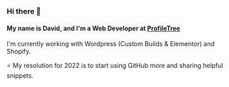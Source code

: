 ### Hi there 👋

#### My name is David, and I'm a Web Developer at [ProfileTree](https://profiletree.com)

I'm currently working with Wordpress (Custom Builds & Elementor) and Shopify.

⭐ My resolution for 2022 is to start using GitHub more and sharing helpful snippets.

<!--
**davidmcdonnellPT/davidmcdonnellPT** is a ✨ _special_ ✨ repository because its `README.md` (this file) appears on your GitHub profile.

Here are some ideas to get you started:

- 🔭 I’m currently working on ...
- 🌱 I’m currently learning ...
- 👯 I’m looking to collaborate on ...
- 🤔 I’m looking for help with ...
- 💬 Ask me about ...
- 📫 How to reach me: ...
- 😄 Pronouns: ...
- ⚡ Fun fact: ...
-->
